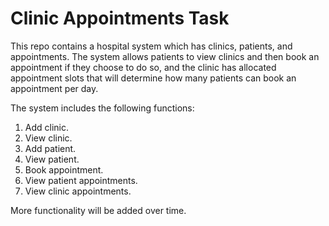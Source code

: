 # Clinic Appointments Task

This repo contains a hospital system which has clinics, patients, and appointments.
The system allows patients to view clinics and then book an appointment if they choose to do so, and the clinic has allocated appointment slots that will determine how many patients can book an appointment per day.

The system includes the following functions:
1. Add clinic.
2. View clinic.
3. Add patient.
4. View patient.
5. Book appointment.
6. View patient appointments.
7. View clinic appointments.

More functionality will be added over time.
